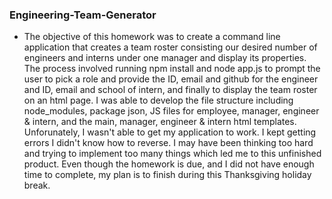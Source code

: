### Engineering-Team-Generator

- The objective of this homework was to create a command line application that creates a team roster consisting our desired number of engineers and interns under one manager and display its properties. The process involved running npm install and node app.js to prompt the user to pick a role and provide the ID, email and github for the engineer and ID, email and school of intern, and finally to display the team roster on an html page. I was able to develop the file structure including node_modules, package json, JS files for employee, manager, engineer & intern, and the main, manager, engineer & intern html templates. Unforunately, I wasn't able to get my application to work. I kept getting errors I didn't know how to reverse. I may have been thinking too hard and trying to implement too many things which led me to this unfinished product. Even though the homework is due, and I did not have enough time to complete, my plan is to finish during this Thanksgiving holiday break.
